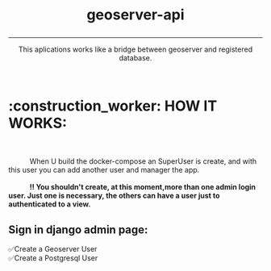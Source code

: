 # <p align=center>geoserver-api </p>
__________________________________________________________________________________________________________________________________________


  <p align=center> This aplications works like a bridge between geoserver and registered database.</p>
  <br />
  <h1>:construction_worker: HOW IT WORKS: </h1>
  <br />

  &emsp;&emsp;&emsp;When U build the docker-compose an SuperUser is create, and with this user you can add another user and manager the app.<br><br>
  <b>&emsp;&emsp;&emsp;:bangbang: You shouldn't create, at this moment,more than one admin login user. Just one is necessary, the others can have a user just to authenticated to a view.</b>
  
  <h2>Sign in django admin page:</h2>
    
:white_check_mark:Create a Geoserver User <br>
:white_check_mark:Create a Postgresql User

  
